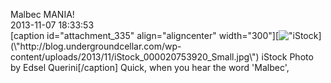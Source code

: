 Malbec MANIA!<br/>2013-11-07 18:33:53<br/>[caption id=\"attachment_335\" align=\"aligncenter\" width=\"300\"][![\"iStock](\"http://blog.undergroundcellar.com/wp-content/uploads/2013/11/iStock_000020753920_Small-300x205.jpg\")](\"http://blog.undergroundcellar.com/wp-content/uploads/2013/11/iStock_000020753920_Small.jpg\") iStock Photo by Edsel Querini[/caption] Quick, when you hear the word \'Malbec\',